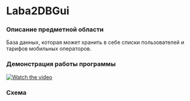 # Laba2DBGui
### Описание предметной области
База данных, которая может хранить в себе списки пользователей и тарифов мобильных операторов.

### Демонстрация работы программы

[![Watch the video](https://i.imgur.com/fovTHLt.png)](https://drive.google.com/file/d/1-VJW-nxjdvlTA8zbgPguj3b_wAKewj6V/view?usp=sharing)

### Схема
